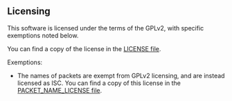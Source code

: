 ## Licensing

This software is licensed under the terms of the GPLv2, with specific exemptions noted below.

You can find a copy of the license in the [LICENSE file](https://github.com/friedkeenan/caseus/blob/main/LICENSE).

Exemptions:

- The names of packets are exempt from GPLv2 licensing, and are instead licensed as ISC. You can find a copy of this license in the [PACKET_NAME_LICENSE file](https://github.com/friedkeenan/caseus/blob/main/PACKET_NAME_LICENSE).
